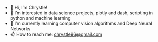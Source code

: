 - 👋 Hi, I’m Chrystle!
- 👀 I’m interested in data science projects, plotly and dash, scripting in python and machine learning
- 🌱 I’m currently learning computer vision algorithms and Deep Neural Networks 
- 📫 How to reach me: chrystle96@gmail.com

<!---
chrystle96/chrystle96 is a ✨ special ✨ repository because its `README.md` (this file) appears on your GitHub profile.
You can click the Preview link to take a look at your changes.
--->

